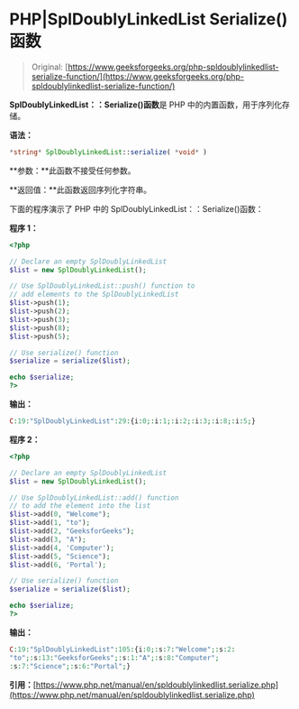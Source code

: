 # PHP|SplDoublyLinkedList Serialize()函数

> Original: [https://www.geeksforgeeks.org/php-spldoublylinkedlist-serialize-function/](https://www.geeksforgeeks.org/php-spldoublylinkedlist-serialize-function/)

**SplDoublyLinkedList：：Serialize()函数**是 PHP 中的内置函数，用于序列化存储。

**语法：**

```php
*string* SplDoublyLinkedList::serialize( *void* )
```

**参数：**此函数不接受任何参数。

**返回值：**此函数返回序列化字符串。

下面的程序演示了 PHP 中的 SplDoublyLinkedList：：Serialize()函数：

**程序 1：**

```php
<?php

// Declare an empty SplDoublyLinkedList 
$list = new SplDoublyLinkedList();

// Use SplDoublyLinkedList::push() function to  
// add elements to the SplDoublyLinkedList 
$list->push(1); 
$list->push(2); 
$list->push(3); 
$list->push(8); 
$list->push(5); 

// Use serialize() function
$serialize = serialize($list);

echo $serialize;
?>
```

**输出：**

```php
C:19:"SplDoublyLinkedList":29:{i:0;:i:1;:i:2;:i:3;:i:8;:i:5;}

```

**程序 2：**

```php
<?php

// Declare an empty SplDoublyLinkedList 
$list = new SplDoublyLinkedList();

// Use SplDoublyLinkedList::add() function
// to add the element into the list
$list->add(0, "Welcome"); 
$list->add(1, "to"); 
$list->add(2, "GeeksforGeeks"); 
$list->add(3, "A"); 
$list->add(4, 'Computer'); 
$list->add(5, "Science"); 
$list->add(6, 'Portal'); 

// Use serialize() function
$serialize = serialize($list);

echo $serialize;
?>
```

**输出：**

```php
C:19:"SplDoublyLinkedList":105:{i:0;:s:7:"Welcome";:s:2:
"to";:s:13:"GeeksforGeeks";:s:1:"A";:s:8:"Computer";
:s:7:"Science";:s:6:"Portal";}

```

**引用：**[https://www.php.net/manual/en/spldoublylinkedlist.serialize.php](https://www.php.net/manual/en/spldoublylinkedlist.serialize.php)